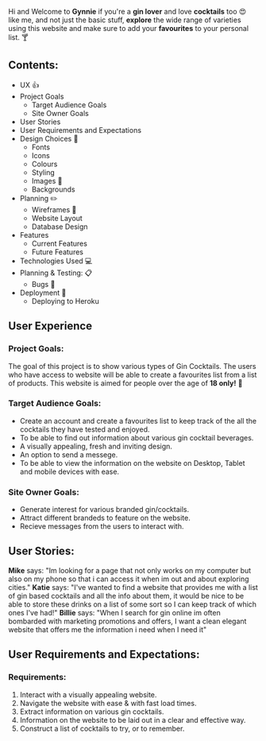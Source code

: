 Hi and Welcome to **Gynnie** if you're a **gin lover** and love **cocktails** too :heart_eyes: like me, and not just the basic stuff, **explore** the wide range of varieties using this website and make sure to add your **favourites** to your personal list. :cocktail:
## Contents:
* UX 👍
* Project Goals
  * Target Audience Goals
  * Site Owner Goals
* User Stories
* User Requirements and Expectations
* Design Choices :notebook_with_decorative_cover:
  * Fonts
  * Icons
  * Colours
  * Styling
  * Images :city_sunrise:
  * Backgrounds
* Planning :pencil2:
  * Wireframes :wrench:
  * Website Layout
  * Database Design
* Features
  * Current Features
  * Future Features 
* Technologies Used :computer:
* Planning & Testing: :clipboard:
   * Bugs :bug:
* Deployment :rocket:
  * Deploying to Heroku
## User Experience
### Project Goals:
The goal of this project is to show various types of Gin Cocktails. The users who have access to website will be able to create a favourites list from a list of products. This website is aimed for people over the age of **18 only!** :underage:
### Target Audience Goals:
* Create an account and create a favourites list to keep track of the all the cocktails they have tested and enjoyed.
* To be able to find out information about various gin cocktail beverages.
* A visually appealing, fresh and inviting design.
* An option to send a messege.
* To be able to view the information on the website on Desktop, Tablet and mobile devices with ease.
### Site Owner Goals:
* Generate interest for various branded gin/cocktails.
* Attract different brandeds to feature on the website.
* Recieve messages from the users to interact with.
## User Stories:
**Mike** says: "Im looking for a page that not only works on my computer but also on my phone so that i can access it when im out and about exploring cities."
**Katie**  says: "I've wanted to find a website that provides me with a list of gin based cocktails and all the info about them, it would be nice to be able to store these drinks on a list of some sort so I can keep track of which ones I've had!"
**Billie** says: "When I search for gin online im often bombarded with marketing promotions and offers, I want a clean elegant website that offers me the information i need when I need it"
## User Requirements and Expectations:
### Requirements:
1. Interact with a visually appealing website.
2. Navigate the website with ease & with fast load times.
3. Extract information on various gin cocktails.
4. Information on the website to be laid out in a clear and effective way.
5. Construct a list of cocktails to try, or to remember.